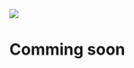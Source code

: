 <img src="https://raw.githubusercontent.com/arcaelas/dist/main/banner/svg/dark.svg">

# Comming soon